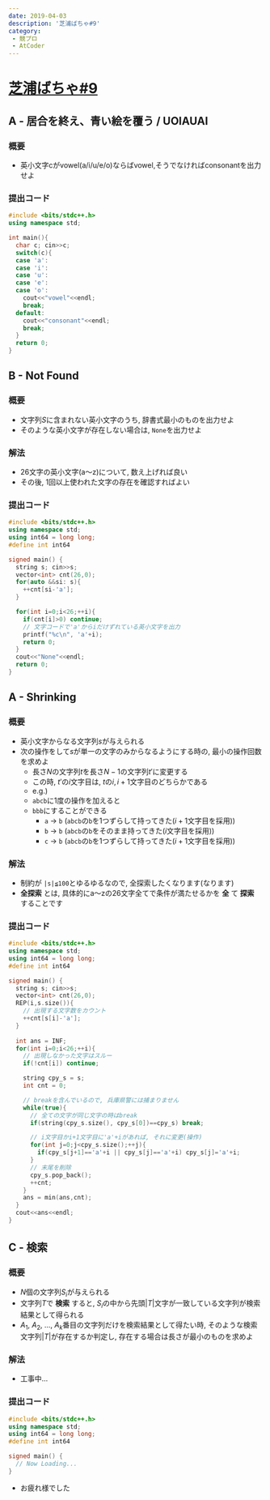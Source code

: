 ```yaml
---
date: 2019-04-03
description: '芝浦ばちゃ#9'
category:
 - 競プロ
 - AtCoder
---
```


# [芝浦ばちゃ#9](https://not-522.appspot.com/contest/5140556057411584)

## A - 居合を終え、青い絵を覆う / UOIAUAI
### 概要
 - 英小文字cがvowel(a/i/u/e/o)ならばvowel,そうでなければconsonantを出力せよ 

### 提出コード
```cpp
#include <bits/stdc++.h>
using namespace std;

int main(){
  char c; cin>>c;
  switch(c){
  case 'a':
  case 'i':
  case 'u':
  case 'e':
  case 'o':
    cout<<"vowel"<<endl;
    break;
  default:
    cout<<"consonant"<<endl;
    break;
  }
  return 0;
}
```

## B - Not Found
### 概要
 - 文字列$S$に含まれない英小文字のうち, 辞書式最小のものを出力せよ
 - そのような英小文字が存在しない場合は, `None`を出力せよ

### 解法
 - 26文字の英小文字(a〜z)について, 数え上げれば良い
 - その後, 1回以上使われた文字の存在を確認すればよい

### 提出コード
```cpp
#include <bits/stdc++.h>
using namespace std;
using int64 = long long;
#define int int64

signed main() {
  string s; cin>>s;
  vector<int> cnt(26,0);
  for(auto &&si: s){
    ++cnt[si-'a'];
  }

  for(int i=0;i<26;++i){
    if(cnt[i]>0) continue;
    // 文字コードで'a'からiだけずれている英小文字を出力
    printf("%c\n", 'a'+i);
    return 0;
  }
  cout<<"None"<<endl;
  return 0;
}
```

## A - Shrinking
### 概要
 - 英小文字からなる文字列$s$が与えられる
 - 次の操作をして$s$が単一の文字のみからなるようにする時の, 最小の操作回数を求めよ
   - 長さ$N$の文字列$t$を長さ$N-1$の文字列$t'$に変更する
   - この時, $t'$の$i$文字目は, $t$の$i, i+1$文字目のどちらかである
   - e.g.)
   - `abcb`に1度の操作を加えると
   - `bbb`にすることができる
     - `a` $\rightarrow$ `b` (`abcb`の`b`を1つずらして持ってきた($i+1$文字目を採用))
     - `b` $\rightarrow$ `b` (`abcb`の`b`をそのまま持ってきた($i$文字目を採用))
     - `c` $\rightarrow$ `b` (`abcb`の`b`を1つずらして持ってきた($i+1$文字目を採用))

### 解法
 - 制約が `|s|≦100`とゆるゆるなので, 全探索したくなります(なります)
 - **全探索** とは, 具体的にa〜zの26文字全てで条件が満たせるかを **全** て **探索** することです


### 提出コード
```cpp
#include <bits/stdc++.h>
using namespace std;
using int64 = long long;
#define int int64

signed main() {
  string s; cin>>s;
  vector<int> cnt(26,0);
  REP(i,s.size()){
    // 出現する文字数をカウント
    ++cnt[s[i]-'a'];
  }
 
  int ans = INF;
  for(int i=0;i<26;++i){
    // 出現しなかった文字はスルー
    if(!cnt[i]) continue;

    string cpy_s = s;
    int cnt = 0;

    // breakを含んでいるので, 兵庫県警には捕まりません
    while(true){
      // 全ての文字が同じ文字の時はbreak
      if(string(cpy_s.size(), cpy_s[0])==cpy_s) break;

      // i文字目かi+1文字目に'a'+iがあれば, それに変更(操作)
      for(int j=0;j<cpy_s.size();++j){
        if(cpy_s[j+1]=='a'+i || cpy_s[j]=='a'+i) cpy_s[j]='a'+i;
      }
      // 末尾を削除
      cpy_s.pop_back();
      ++cnt;
    }
    ans = min(ans,cnt);
  }
  cout<<ans<<endl;
}
```

## C - 検索
### 概要
 - $N$個の文字列$S_i$が与えられる
 - 文字列$T$で **検索** すると, $S_i$の中から先頭$|T|$文字が一致している文字列が検索結果として得られる
 - $A_1$, $A_2$, ..., $A_k$番目の文字列だけを検索結果として得たい時,  そのような検索文字列$|T|$が存在するか判定し, 存在する場合は長さが最小のものを求めよ

### 解法
 - 工事中...

### 提出コード
```cpp
#include <bits/stdc++.h>
using namespace std;
using int64 = long long;
#define int int64

signed main() {
  // Now Loading...
}
```

 - お疲れ様でした